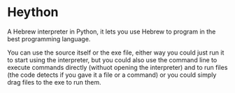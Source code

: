 # Heython

A Hebrew interpreter in Python, it lets you use Hebrew to program in the best programming language.

You can use the source itself or the exe file, either way you could just run it to start using the interpreter, but you could also use the command line to execute commands directly (withuot opening the interpreter) and to run files (the code detects if you gave it a file or a command) or you could simply drag files to the exe to run them.
